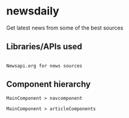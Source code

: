 # newsdaily
Get latest news from some of the best sources
## Libraries/APIs used
```Angular UI router to handle state URL changes.
```
```
Newsapi.org for news sources
```
## Component hierarchy
```
MainComponent > navcomponent
```
```
MainComponent > articleComponents
```

